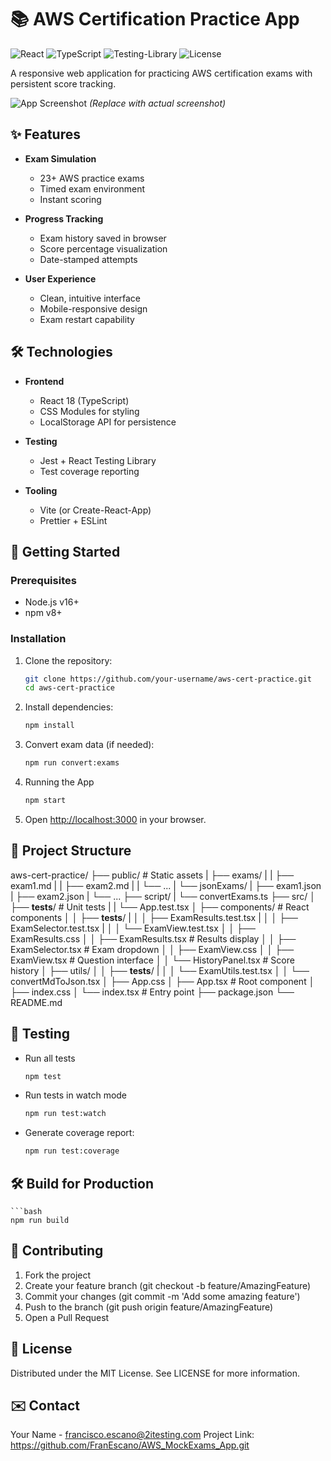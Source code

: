 # 📚 AWS Certification Practice App

![React](https://img.shields.io/badge/React-18.2.0-blue)
![TypeScript](https://img.shields.io/badge/TypeScript-5.0.0-blue)
![Testing-Library](https://img.shields.io/badge/Testing_Library-13.4.0-red)
![License](https://img.shields.io/badge/License-MIT-green)

A responsive web application for practicing AWS certification exams with persistent score tracking.

![App Screenshot](./public/screenshot.png) *(Replace with actual screenshot)*

## ✨ Features

- **Exam Simulation**
  - 23+ AWS practice exams
  - Timed exam environment
  - Instant scoring

- **Progress Tracking**
  - Exam history saved in browser
  - Score percentage visualization
  - Date-stamped attempts

- **User Experience**
  - Clean, intuitive interface
  - Mobile-responsive design
  - Exam restart capability

## 🛠️ Technologies

- **Frontend**
  - React 18 (TypeScript)
  - CSS Modules for styling
  - LocalStorage API for persistence

- **Testing**
  - Jest + React Testing Library
  - Test coverage reporting

- **Tooling**
  - Vite (or Create-React-App)
  - Prettier + ESLint

## 🚀 Getting Started

### Prerequisites

- Node.js v16+
- npm v8+

### Installation

1. Clone the repository:

   ```bash
   git clone https://github.com/your-username/aws-cert-practice.git
   cd aws-cert-practice

2. Install dependencies:

    ```bash
    npm install

3. Convert exam data (if needed):

    ```bash
    npm run convert:exams

4. Running the App

    ```bash
    npm start

5. Open <http://localhost:3000> in your browser.

## 📂 Project Structure

aws-cert-practice/
├── public/                  # Static assets
|   ├── exams/
|   |   ├── exam1.md
|   |   ├── exam2.md
|   |   └── ...
|   └── jsonExams/
|       ├── exam1.json
|       ├── exam2.json
|       └── ...
├── script/
|   └── convertExams.ts
├── src/
│   ├── **tests**/           # Unit tests
|   |   └── App.test.tsx
│   ├── components/          # React components
│   │   ├── **tests**/
|   │   │   ├── ExamResults.test.tsx
|   │   │   ├── ExamSelector.test.tsx
|   │   │   └── ExamView.test.tsx
│   │   ├── ExamResults.css
│   │   ├── ExamResults.tsx  # Results display
│   │   ├── ExamSelector.tsx # Exam dropdown
│   │   ├── ExamView.css
│   │   ├── ExamView.tsx     # Question interface
│   │   └── HistoryPanel.tsx # Score history
│   ├── utils/
│   │   ├── **tests**/
|   │   │   └── ExamUtils.test.tsx
│   │   └── convertMdToJson.tsx
│   ├── App.css
│   ├── App.tsx              # Root component
│   ├── index.css
│   └── index.tsx            # Entry point
├── package.json
└── README.md

## 🧪 Testing

- Run all tests

    ```bash
    npm test

- Run tests in watch mode

    ```bash
    npm run test:watch

- Generate coverage report:

    ```bash
    npm run test:coverage

## 🛠️ Build for Production

    ```bash
    npm run build

## 🤝 Contributing

1. Fork the project
2. Create your feature branch (git checkout -b feature/AmazingFeature)
3. Commit your changes (git commit -m 'Add some amazing feature')
4. Push to the branch (git push origin feature/AmazingFeature)
5. Open a Pull Request

## 📜 License

Distributed under the MIT License. See LICENSE for more information.

## ✉️ Contact

Your Name - <francisco.escano@2itesting.com>
Project Link: <https://github.com/FranEscano/AWS_MockExams_App.git>
